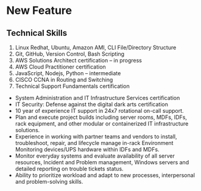 # New Feature

## Technical Skills

1. Linux Redhat, Ubuntu, Amazon AMI, CLI File/Directory Structure
2. Git, GitHub, Version Control, Bash Scripting
3. AWS Solutions Architect certification – in progress
4. AWS Cloud Practitioner certification
5. JavaScript, Nodejs, Python – intermediate
6. CISCO CCNA in Routing and Switching
7. Technical Support Fundamentals certification

- System Administration and IT Infrastructure Services certification
- IT Security: Defense against the digital dark arts certification
- 10 year of experience IT support in 24x7 rotational on-call support.
- Plan and execute project builds including server rooms, MDFs, IDFs, rack equipment, and other modular or containerized IT infrastructure solutions.
- Experience in working with partner teams and vendors to install, troubleshoot, repair, and lifecycle manage in-rack Environment Monitoring devices/UPS hardware within IDFs and MDFs.
- Monitor everyday systems and evaluate availability of all server resources, Incident and Problem management, Windows servers and detailed reporting on trouble tickets status.
- Ability to prioritize workload and adapt to new processes, interpersonal and problem-solving skills.
